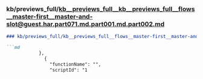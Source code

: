 ### kb/previews_full/kb__previews_full__kb__previews_full__flows__master-first__master-and-slot@guest.har.part071.md.part001.md.part002.md

```md
### kb/previews_full/kb__previews_full__flows__master-first__master-and-slot@guest.har.part071.md.part001.md (part 002)

```md
            },
              {
                "functionName": "",
                "scriptId": "1
```

```

```
